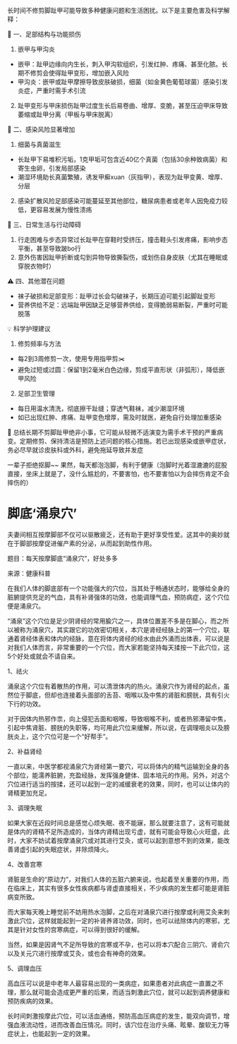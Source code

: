 长时间不修剪脚趾甲可能导致多种健康问题和生活困扰。以下是主要危害及科学解释：

🦶 一、足部结构与功能损伤
1. 嵌甲与甲沟炎
  - 嵌甲：趾甲边缘向内生长，刺入甲沟软组织，引发红肿、疼痛、甚至化脓。长期不修剪会使得趾甲变形，增加嵌入风险
  - 甲沟炎：嵌甲或趾甲摩擦导致皮肤破损，细菌（如金黄色葡萄球菌）感染引发炎症，严重时需手术引流
2. 趾甲变形与甲床损伤趾甲过度生长后易卷曲、增厚、变脆，甚至压迫甲床导致萎缩或趾甲分离（甲板与甲床脱离）

🦠 ​​二、感染风险显著增加​​
1. 细菌与真菌滋生
  - 长趾甲下易堆积污垢，1克甲垢可包含近40亿个真菌（包括30余种致病菌）和寄生虫卵，引发局部感染
  - 潮湿环境助长真菌繁殖，诱发甲癣xuan（灰指甲），表现为趾甲变黄、增厚、分层
2. 感染扩散风险足部感染可能蔓延至其他部位，糖尿病患者或老年人因免疫力较低，更容易发展为慢性溃疡

🚶 ​​三、日常生活与行动障碍​​
1. 行走困难与步态异常过长趾甲在穿鞋时受挤压，撞击鞋头引发疼痛，影响步态平衡，甚至导致跛bo行
2. 意外伤害因趾甲折断或勾到异物导致撕裂伤，或划伤自身皮肤（尤其在睡眠或穿脱衣物时）

⚠️ ​​四、其他潜在问题​​
- 袜子破损和足部变形：趾甲过长会勾破袜子，长期压迫可能引起脚趾变形
- 营养供给不足：远端趾甲因缺乏足够营养供给，变得脆弱易断裂，严重时可能脱落

💡 ​​科学护理建议​​
1. 修剪频率与方法
  - 每2到3周修剪一次，使用专用指甲剪✂️
  - 避免过短或过圆：保留1到2毫米白色边缘，剪成平直形状（非弧形），降低嵌甲风险
2. 足部卫生管理
  - 每日用温水清洗，彻底擦干趾缝；穿透气鞋袜，减少潮湿环境
  - 如已出现红肿、疼痛、趾甲变色增厚，需及时就医，避免自行处理加重感染

💎 ​​总结​​
长期不剪脚趾甲绝非小事，它可能从轻微不适演变为需手术干预的严重病变。定期修剪、保持清洁是预防上述问题的核心措施。若已出现感染或嵌甲症状，务必尽早就诊皮肤科或外科，避免拖延导致并发症






一辈子拒绝抠脚~~
果然，每天都泡泡脚，有利于健康（泡脚时光着湿漉漉的屁股直接，坐床上就是了，没什么尴尬的，不要害怕，也不要害怕以为会摔伤肯定不会摔伤的）

# 脚底‘涌泉穴’
夫妻间相互按摩脚部不仅可以驱散疲乏，还有助于更好享受性爱。这其中的奥妙就在于脚部按摩促进催产素的分泌，从而起到助性作用。

题目：每天按摩脚底“涌泉穴”，好处多多

来源：健康科普

在我们人体的脚底部有一个功能强大的穴位，当其处于畅通状态时，能够给全身的脏腑提供充足的气血，具有补肾强体的功效，也能调理气血，预防病症，这个穴位便是涌泉穴。



“涌泉”这个穴位是足少阴肾经的常用腧穴之一，具体位置差不多是在脚心，而之所以被称为涌泉穴，其实跟它的功效密切相关，本穴是肾经经脉上的第一个穴位，联通着肾经体表和体内的经脉，意在将体内肾经的经水由此外涌而出体表，可以说是对我们人体而言，非常重要的一个穴位，而大家若能坚持每天揉按一下此穴位，这5个好处或就会不请自来。

1、祛火

涌泉这个穴位有着散热的作用，可以清泄体内的热火。涌泉穴作为肾经的起点，虽然位于脚底，但却也连接着头面部的舌苔、咽喉以及中焦的肾脏和膀胱，具有引火下行的功效。

对于因体内热邪作祟，向上侵犯舌面和咽喉，导致咽喉不利，或者热邪滞留中焦，引起中焦肾脏、膀胱的失职等，均可用此穴位来缓解，所以说，在调理咽炎以及膀胱炎上，这个穴位可是一个“好帮手”。

2、补益肾经

一直以来，中医学都视涌泉穴为肾经第一要穴，可以将体内的精气运输到全身的各个部位，能濡养脏腑，充盈经脉，发挥强身健体、固本培元的作用。另外，对这个穴位进行适当的按揉，还可以起到一定的减缓衰老的效果，同时，也可以让体内的肾精更加充足。

3、调理失眠

如果大家在近段时间总是感觉心烦失眠、夜不能寐，那么就要注意了，这有可能就是体内的肾精不足所造成的，当体内肾精出现亏虚，就有可能会导致心火旺盛，此时，大家不妨试着按摩涌泉穴或对其进行艾灸，或可以起到意想不到的效果，能改善肾虚引起的失眠症状，并除烦降火。

4、改善宫寒

肾脏是生命的“原动力”，对我们人体的五脏六腑来说，也起着至关重要的作用，而在临床上，其实有很多女性疾病都与肾虚直接相关，不少疾病的发生都可能是肾脏病变所致。

而大家每天晚上睡觉前不妨用热水泡脚，之后在对涌泉穴进行按摩或利用艾灸来刺激此穴位，这样就能起到一定的补肾养肾功效，同时，也可以祛除体内的寒邪，尤其是针对女性的宫寒病症，可以得到很好的缓解。

当然，如果是因肾气不足所导致的宫寒或不孕，也可以将本穴配合三阴穴、肾俞穴以及关元穴进行按摩或艾灸，或也会有神奇的效果。

5、调理血压



高血压可以说是中老年人最容易出现的一类病症，如果患者对此病症一直置之不理，那么就可能会造成更严重的后果，而适当刺激此穴位，就可以起到调养健康和预防疾病的效果。

长时间刺激按摩此穴位，可以活血通络，预防高血压病症的发生，能双向调节，增强血液流动性，进而改善血压情况。同时，该穴位在治疗头痛、眩晕、酸软无力等症状上，也能起到一定的效果。
